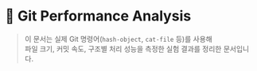 # 🧪 Git Performance Analysis

> 이 문서는 실제 Git 명령어(`hash-object`, `cat-file` 등)를 사용해  
> 파일 크기, 커밋 속도, 구조별 처리 성능을 측정한 실험 결과를 정리한 문서입니다.